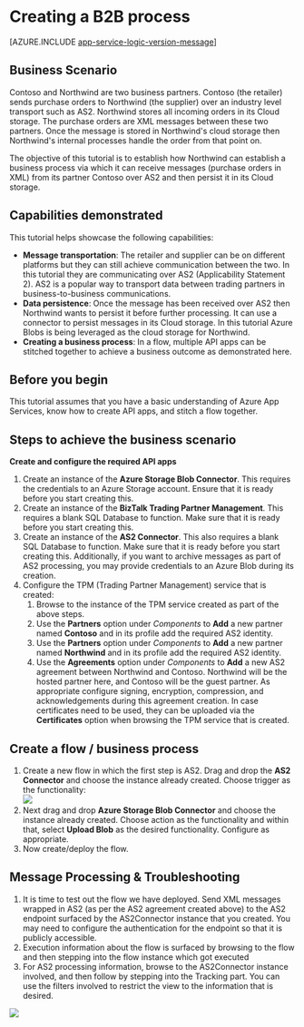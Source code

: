 <properties 
   pageTitle="Creating a B2B process in Azure App Service | Microsoft Azure" 
   description="Overview of how to create a Business-to-Business Process" 
   services="logic-apps" 
   documentationCenter=".net,nodejs,java" 
   authors="rajram" 
   manager="erikre" 
   editor=""/>

<tags
   ms.service="logic-apps"
   ms.devlang="multiple"
   ms.topic="article"
   ms.tgt_pltfrm="na"
   ms.workload="integration" 
   ms.date="04/20/2016"
   ms.author="rajram"/>

# Creating a B2B process

[AZURE.INCLUDE [app-service-logic-version-message](../../includes/app-service-logic-version-message.md)]


## Business Scenario 
Contoso and Northwind are two business partners. Contoso (the retailer) sends purchase orders to Northwind (the supplier) over an industry level transport such as AS2. Northwind stores all incoming orders in its Cloud storage. The purchase orders are XML messages between these two partners. Once the message is stored in Northwind's cloud storage then Northwind's internal processes handle the order from that point on.
 
The objective of this tutorial is to establish how Northwind can establish a business process via which it can receive messages (purchase orders in XML) from its partner Contoso over AS2 and then persist it in its Cloud storage.


## Capabilities demonstrated 
This tutorial helps showcase the following capabilities: 

- **Message transportation**: The retailer and supplier can be on different platforms but they can still achieve communication between the two. In this tutorial they are communicating over AS2 (Applicability Statement 2). AS2 is a popular way to transport data between trading partners in business-to-business communications.
- **Data persistence**: Once the message has been received over AS2 then Northwind wants to persist it before further processing. It can use a connector to persist messages in its Cloud storage. In this tutorial Azure Blobs is being leveraged as the cloud storage for Northwind.
- **Creating a business process**: In a flow, multiple API apps can be stitched together to achieve a business outcome as demonstrated here.


## Before you begin
This tutorial assumes that you have a basic understanding of Azure App Services, know how to create API apps, and stitch a flow together.


## Steps to achieve the business scenario
**Create and configure the required API apps**

1. Create an instance of the **Azure Storage Blob Connector**. This requires the credentials to an Azure Storage account. Ensure that it is ready before you start creating this.
2. Create an instance of the **BizTalk Trading Partner Management**. This requires a blank SQL Database to function. Make sure that it is ready before you start creating this.
3. Create an instance of the **AS2 Connector**. This also requires a blank SQL Database to function. Make sure that it is ready before you start creating this. Additionally, if you want to archive messages as part of AS2 processing, you may provide credentials to an Azure Blob during its creation.
4. Configure the TPM (Trading Partner Management) service that is created:  
	1. Browse to the instance of the TPM service created as part of the above steps.
	2. Use the **Partners** option under *Components* to **Add** a new partner named **Contoso** and in its profile add the required AS2 identity.
	3. Use the **Partners** option under *Components* to **Add** a new partner named **Northwind** and in its profile add the required AS2 identity.
	4. Use the **Agreements** option under *Components* to **Add** a new AS2 agreement between Northwind and Contoso. Northwind will be the hosted partner here, and Contoso will be the guest partner. As appropriate configure signing, encryption, compression, and acknowledgements during this agreement creation. In case certificates need to be used, they can be uploaded via the **Certificates** option when browsing the TPM service that is created.


## Create a flow / business process
1. Create a new flow in which the first step is AS2. Drag and drop the **AS2 Connector** and choose the instance already created. Choose trigger as the functionality:  
	![][1]  
2. Next drag and drop **Azure Storage Blob Connector** and choose the instance already created. Choose action as the functionality and within that, select **Upload Blob** as the desired functionality. Configure as appropriate.
3. Now create/deploy the flow.


## Message Processing & Troubleshooting
1. It is time to test out the flow we have deployed. Send XML messages wrapped in AS2 (as per the AS2 agreement created above) to the AS2 endpoint surfaced by the AS2Connector instance that you created. You may need to configure the authentication for the endpoint so that it is publicly accessible.
2. Execution information about the flow is surfaced by browsing to the flow and then stepping into the flow instance which got executed
3. For AS2 processing information, browse to the AS2Connector instance involved, and then follow by stepping into the Tracking part. You can use the filters involved to restrict the view to the information that is desired.

![][2]

<!--Image references-->
[1]: ./media/app-service-logic-create-a-b2b-process/Flow.png
[2]: ./media/app-service-logic-create-a-b2b-process/Tracking.png
 
